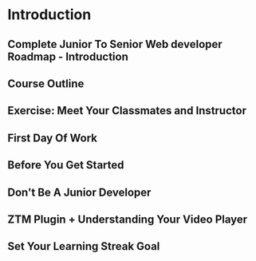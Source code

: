 # Introduction 

## Complete Junior To Senior Web developer Roadmap - Introduction 

## Course Outline 

## Exercise: Meet Your Classmates and Instructor 

## First Day Of Work 

## Before You Get Started 

## Don't Be A Junior Developer 

## ZTM Plugin + Understanding Your Video Player 

## Set Your Learning Streak Goal 
